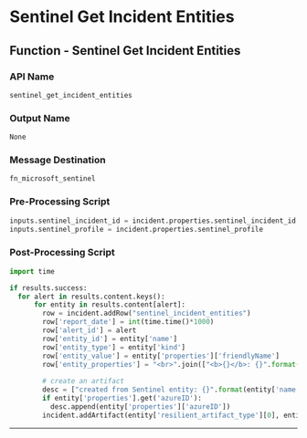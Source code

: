 <!--
    DO NOT MANUALLY EDIT THIS FILE
    THIS FILE IS AUTOMATICALLY GENERATED WITH resilient-circuits codegen
-->

# Sentinel Get Incident Entities

## Function - Sentinel Get Incident Entities

### API Name
`sentinel_get_incident_entities`

### Output Name
`None`

### Message Destination
`fn_microsoft_sentinel`

### Pre-Processing Script
```python
inputs.sentinel_incident_id = incident.properties.sentinel_incident_id
inputs.sentinel_profile = incident.properties.sentinel_profile
```

### Post-Processing Script
```python
import time

if results.success:
  for alert in results.content.keys():
      for entity in results.content[alert]:
        row = incident.addRow("sentinel_incident_entities")
        row['report_date'] = int(time.time()*1000)
        row['alert_id'] = alert
        row['entity_id'] = entity['name']
        row['entity_type'] = entity['kind']
        row['entity_value'] = entity['properties']['friendlyName']
        row['entity_properties'] = "<br>".join(["<b>{}</b>: {}".format(k, v) for k, v in entity['properties'].items()])
        
        # create an artifact
        desc = ["created from Sentinel entity: {}".format(entity['name'])]
        if entity['properties'].get('azureID'):
          desc.append(entity['properties']['azureID'])
        incident.addArtifact(entity['resilient_artifact_type'][0], entity['resilient_artifact_type'][1], "\n".join(desc))

```

---

